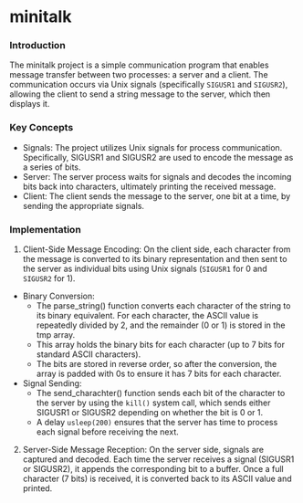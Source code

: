# minitalk

### Introduction

The minitalk project is a simple communication program that enables message transfer between two processes: a server and a client. The communication occurs via Unix signals (specifically `SIGUSR1` and `SIGUSR2`), allowing the client to send a string message to the server, which then displays it.

### Key Concepts

- Signals: The project utilizes Unix signals for process communication. Specifically, SIGUSR1 and SIGUSR2 are used to encode the message as a series of bits.
- Server: The server process waits for signals and decodes the incoming bits back into characters, ultimately printing the received message.
- Client: The client sends the message to the server, one bit at a time, by sending the appropriate signals.

### Implementation

1. Client-Side Message Encoding: On the client side, each character from the message is converted to its binary representation and then sent to the server as individual bits using Unix signals (`SIGUSR1` for 0 and `SIGUSR2` for 1).
- Binary Conversion:
  - The parse_string() function converts each character of the string to its binary equivalent. For each character, the ASCII value is repeatedly divided by 2, and the remainder (0 or 1) is stored in the tmp array.
  - This array holds the binary bits for each character (up to 7 bits for standard ASCII characters).
  - The bits are stored in reverse order, so after the conversion, the array is padded with 0s to ensure it has 7 bits for each character.
- Signal Sending:
  - The send_charachter() function sends each bit of the character to the server by using the `kill()` system call, which sends either SIGUSR1 or SIGUSR2 depending on whether the bit is 0 or 1.
  - A delay `usleep(200)` ensures that the server has time to process each signal before receiving the next.

2. Server-Side Message Reception: On the server side, signals are captured and decoded. Each time the server receives a signal (SIGUSR1 or SIGUSR2), it appends the corresponding bit to a buffer. Once a full character (7 bits) is received, it is converted back to its ASCII value and printed.
